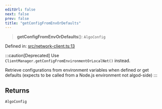 ```yaml
---
editUrl: false
next: false
prev: false
title: "getConfigFromEnvOrDefaults"
---
```


> **getConfigFromEnvOrDefaults**(): `AlgoConfig`

Defined in: [src/network-client.ts:13](https://github.com/algorandfoundation/algokit-utils-ts/blob/e57e96ab17213653e656688e8d7251c0107554cf/src/network-client.ts#L13)

:::caution[Deprecated]
Use `ClientManager.getConfigFromEnvironmentOrLocalNet()` instead.

Retrieve configurations from environment variables when defined or get defaults (expects to be called from a Node.js environment not algod-side)
:::

## Returns

`AlgoConfig`
